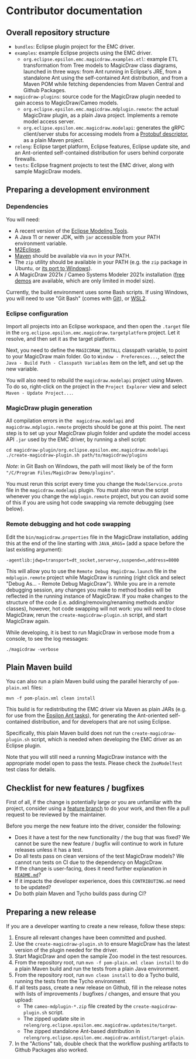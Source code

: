 # Contributor documentation

## Overall repository structure

* `bundles`: Eclipse plugin project for the EMC driver.
* `examples`: example Eclipse projects using the EMC driver.
  * `org.eclipse.epsilon.emc.magicdraw.examples.etl`: example ETL transformation from Tree models to MagicDraw class diagrams, launched in three ways: from Ant running in Eclipse's JRE, from a standalone Ant using the self-contained Ant distribution, and from a Maven POM while fetching dependencies from Maven Central and Github Packages.
* `magicdraw-plugins`: source code for the MagicDraw plugin needed to gain access to MagicDraw/Cameo models.
  * `org.eclipse.epsilon.emc.magicdraw.mdplugin.remote`: the actual MagicDraw plugin, as a plain Java project. Implements a remote model access server.
  * `org.eclipse.epsilon.emc.magicdraw.modelapi`: generates the gRPC client/server stubs for accessing models from a [Protobuf descriptor](magicdraw-plugin/org.eclipse.epsilon.emc.magicdraw.modelapi/src/main/proto/ModelService.proto), as a plain Maven project.
* `releng`: Eclipse target platform, Eclipse features, Eclipse update site, and an Ant-oriented self-contained distribution for users behind corporate firewalls.
* `tests`: Eclipse fragment projects to test the EMC driver, along with sample MagicDraw models.

## Preparing a development environment

### Dependencies

You will need:

* A recent version of the [Eclipse Modeling Tools](https://www.eclipse.org/downloads/).
* A Java 11 or newer JDK, with `jar` accessible from your PATH environment variable.
* [M2Eclipse](https://www.eclipse.org/m2e/).
* [Maven](https://maven.apache.org/install.html) should be available via `mvn` in your PATH.
* The `zip` utility should be available in your PATH (e.g. the `zip`  package in Ubuntu, or [its port to Windows](http://gnuwin32.sourceforge.net/packages/zip.htm)).
* A MagicDraw 2021x / Cameo Systems Modeler 2021x installation ([free demos](https://www.magicdraw.com/download/) are available, which are only limited in model size).

Currently, the build environment uses some Bash scripts.
If using Windows, you will need to use "Git Bash" (comes with [Git](https://git-scm.com/downloads)), or [WSL2](https://docs.microsoft.com/en-us/windows/wsl/install).

### Eclipse configuration

Import all projects into an Eclipse workspace, and then open the `.target` file in the `org.eclipse.epsilon.emc.magicdraw.targetplatform` project.
Let it resolve, and then set it as the target platform.

Next, you need to define the `MAGICDRAW_INSTALL` classpath variable, to point to your MagicDraw main folder.
Go to `Window - Preferences...`, select the `Java - Build Path - Classpath Variables` item on the left, and set up the new variable.

You will also need to rebuild the `magicdraw.modelapi` project using Maven.
To do so, right-click on the project in the `Project Explorer` view and select `Maven - Update Project...`.

### MagicDraw plugin generation

All compilation errors in the ` magicdraw.modelapi` and `magicdraw.mdplugin.remote` projects should be gone at this point.
The next step is to set up your MagicDraw plugin folder and update the model access API `.jar` used by the EMC driver, by running a shell script:

```shell
cd magicdraw-plugin/org.eclipse.epsilon.emc.magicdraw.modelapi
./create-magicdraw-plugin.sh path/to/magicdraw/plugins
```

*Note*: in Git Bash on Windows, the path will most likely be of the form `"/C/Program Files/MagicDraw Demo/plugins"`.

You must rerun this script every time you change the `ModelService.proto` file in the `magicdraw.modelapi` plugin.
You must also rerun the script whenever you change the `mdplugin.remote` project, but you can avoid some of this if you are using hot code swapping via remote debugging (see below).

### Remote debugging and hot code swapping

Edit the `bin/magicdraw.properties` file in the MagicDraw installation, adding this at the end of the line starting with `JAVA_ARGS=` (add a space before the last existing argument):

```text
-agentlib:jdwp=transport=dt_socket,server=y,suspend=n,address=8000
```

This will allow you to use the `Remote Debug MagicDraw.launch` file in the `mdplugin.remote` project while MagicDraw is running (right click and select "Debug As... - Remote Debug MagicDraw").
While you are in a remote debugging session, any changes you make to method bodies will be reflected in the running instance of MagicDraw.
If you make changes to the structure of the code (i.e. adding/removing/renaming methods and/or classes), however, hot code swapping will not work: you will need to close MagicDraw, rerun the `create-magicdraw-plugin.sh` script, and start MagicDraw again.

While developing, it is best to run MagicDraw in verbose mode from a console, to see the log messages:

```shell
./magicdraw -verbose
```

## Plain Maven build

You can also run a plain Maven build using the parallel hierarchy of `pom-plain.xml` files:

```shell
mvn -f pom-plain.xml clean install
```

This build is for redistributing the EMC driver via Maven as plain JARs (e.g. for use from the [Epsilon Ant tasks](https://www.eclipse.org/epsilon/doc/workflow/)), for generating the Ant-oriented self-contained distribution, and for developers that are not using Eclipse.

Specifically, this plain Maven build does not run the `create-magicdraw-plugin.sh` script, which is needed when developing the EMC driver as an Eclipse plugin.

Note that you will still need a running MagicDraw instance with the appropriate model open to pass the tests.
Please check the `ZooModelTest` test class for details.

## Checklist for new features / bugfixes

First of all, if the change is potentially large or you are unfamiliar with the project, consider using a [feature branch](https://www.atlassian.com/git/tutorials/comparing-workflows/feature-branch-workflow) to do your work, and then file a pull request to be reviewed by the maintainer.

Before you merge the new feature into the driver, consider the following:

* Does it have a test for the new functionality / the bug that was fixed? We cannot be sure the new feature / bugfix will continue to work in future releases unless it has a test.
* Do all tests pass on clean versions of the test MagicDraw models? We cannot run tests on CI due to the dependency on MagicDraw.
* If the change is user-facing, does it need further explanation in [`README.md`](README.md)?
* If it impacts the developer experience, does this `CONTRIBUTING.md` need to be updated?
* Do both plain Maven and Tycho builds pass during CI?

## Preparing a new release

If you are a developer wanting to create a new release, follow these steps:

1. Ensure all relevant changes have been committed and pushed.
1. Use the `create-magicdraw-plugin.sh` to ensure MagicDraw has the latest version of the plugin needed for the driver.
1. Start MagicDraw and open the sample Zoo model in the test resources.
1. From the repository root, run `mvn -f pom-plain.xml clean install` to do a plain Maven build and run the tests from a plain Java environment.
1. From the repository root, run `mvn clean install` to do a Tycho build, running the tests from the Tycho environment.
1. If all tests pass, create a new release on Github, fill in the release notes with lists of improvements / bugfixes / changes, and ensure that you upload:
   * The `cameo-mdplugin-*.zip` file created by the `create-magicdraw-plugin.sh` script.
   * The zipped update site in `releng/org.eclipse.epsilon.emc.magicdraw.updatesite/target`.
   * The zipped standalone Ant-based distribution in `releng/org.eclipse.epsilon.emc.magicdraw.antdist/target-plain`.
1. In the "Actions" tab, double check that the workflow pushing artifacts to Github Packages also worked.

